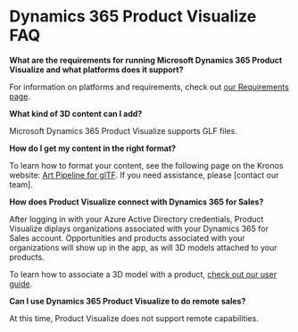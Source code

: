
# Dynamics 365 Product Visualize FAQ

**What are the requirements for running Microsoft Dynamics 365 Product Visualize and what platforms does it support?**

For information on platforms and requirements, check out [our Requirements page](requirements.md).

**What kind of 3D content can I add?**

Microsoft Dynamics 365 Product Visualize supports GLF files.

**How do I get my content in the right format?**

To learn how to format your content, see the following page on the Kronos website: [Art Pipeline for glTF](https://go.microsoft.com/fwlink/p/?linkid=2083000). If you need assistance, please [contact our team].

**How does Product Visualize connect with Dynamics 365 for Sales?**

After logging in with your Azure Active Directory credentials, Product Visualize diplays organizations associated with your Dynamics 365 for Sales account. Opportunities and products associated with your organizations will show up in the app, as will 3D models attached to your products.

To learn how to associate a 3D model with a product, [check out our user guide](user-guide.md).
	
**Can I use Dynamics 365 Product Visualize to do remote sales?**

At this time, Product Visualize does not support remote capabilities.

